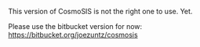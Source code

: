 This version of CosmoSIS is not the right one to use.  Yet.

Please use the bitbucket version for now:
https://bitbucket.org/joezuntz/cosmosis

